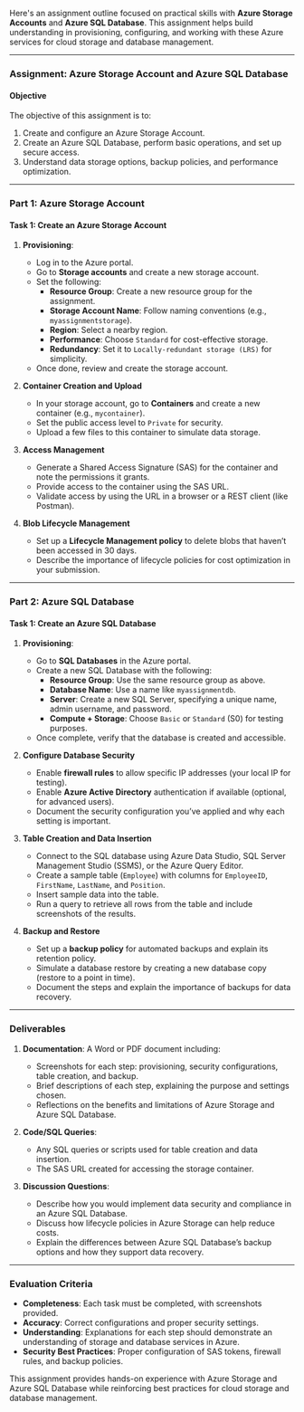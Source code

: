 Here's an assignment outline focused on practical skills with **Azure Storage Accounts** and **Azure SQL Database**. This assignment helps build understanding in provisioning, configuring, and working with these Azure services for cloud storage and database management.

---

### **Assignment: Azure Storage Account and Azure SQL Database**

#### **Objective**
The objective of this assignment is to:
1. Create and configure an Azure Storage Account.
2. Create an Azure SQL Database, perform basic operations, and set up secure access.
3. Understand data storage options, backup policies, and performance optimization.

---

### **Part 1: Azure Storage Account**

#### **Task 1: Create an Azure Storage Account**
1. **Provisioning**: 
   - Log in to the Azure portal.
   - Go to **Storage accounts** and create a new storage account.
   - Set the following:
     - **Resource Group**: Create a new resource group for the assignment.
     - **Storage Account Name**: Follow naming conventions (e.g., `myassignmentstorage`).
     - **Region**: Select a nearby region.
     - **Performance**: Choose `Standard` for cost-effective storage.
     - **Redundancy**: Set it to `Locally-redundant storage (LRS)` for simplicity.
   - Once done, review and create the storage account.

2. **Container Creation and Upload**
   - In your storage account, go to **Containers** and create a new container (e.g., `mycontainer`).
   - Set the public access level to `Private` for security.
   - Upload a few files to this container to simulate data storage.

3. **Access Management**
   - Generate a Shared Access Signature (SAS) for the container and note the permissions it grants.
   - Provide access to the container using the SAS URL.
   - Validate access by using the URL in a browser or a REST client (like Postman).

4. **Blob Lifecycle Management**
   - Set up a **Lifecycle Management policy** to delete blobs that haven’t been accessed in 30 days.  
   - Describe the importance of lifecycle policies for cost optimization in your submission.

---

### **Part 2: Azure SQL Database**

#### **Task 1: Create an Azure SQL Database**
1. **Provisioning**:
   - Go to **SQL Databases** in the Azure portal.
   - Create a new SQL Database with the following:
     - **Resource Group**: Use the same resource group as above.
     - **Database Name**: Use a name like `myassignmentdb`.
     - **Server**: Create a new SQL Server, specifying a unique name, admin username, and password.
     - **Compute + Storage**: Choose `Basic` or `Standard` (S0) for testing purposes.
   - Once complete, verify that the database is created and accessible.

2. **Configure Database Security**
   - Enable **firewall rules** to allow specific IP addresses (your local IP for testing).
   - Enable **Azure Active Directory** authentication if available (optional, for advanced users).
   - Document the security configuration you’ve applied and why each setting is important.

3. **Table Creation and Data Insertion**
   - Connect to the SQL database using Azure Data Studio, SQL Server Management Studio (SSMS), or the Azure Query Editor.
   - Create a sample table (`Employee`) with columns for `EmployeeID`, `FirstName`, `LastName`, and `Position`.
   - Insert sample data into the table.
   - Run a query to retrieve all rows from the table and include screenshots of the results.

4. **Backup and Restore**
   - Set up a **backup policy** for automated backups and explain its retention policy.
   - Simulate a database restore by creating a new database copy (restore to a point in time).
   - Document the steps and explain the importance of backups for data recovery.

---

### **Deliverables**

1. **Documentation**: A Word or PDF document including:
   - Screenshots for each step: provisioning, security configurations, table creation, and backup.
   - Brief descriptions of each step, explaining the purpose and settings chosen.
   - Reflections on the benefits and limitations of Azure Storage and Azure SQL Database.

2. **Code/SQL Queries**: 
   - Any SQL queries or scripts used for table creation and data insertion.
   - The SAS URL created for accessing the storage container.

3. **Discussion Questions**:
   - Describe how you would implement data security and compliance in an Azure SQL Database.
   - Discuss how lifecycle policies in Azure Storage can help reduce costs.
   - Explain the differences between Azure SQL Database’s backup options and how they support data recovery.

---

### **Evaluation Criteria**
- **Completeness**: Each task must be completed, with screenshots provided.
- **Accuracy**: Correct configurations and proper security settings.
- **Understanding**: Explanations for each step should demonstrate an understanding of storage and database services in Azure.
- **Security Best Practices**: Proper configuration of SAS tokens, firewall rules, and backup policies.

This assignment provides hands-on experience with Azure Storage and Azure SQL Database while reinforcing best practices for cloud storage and database management.

